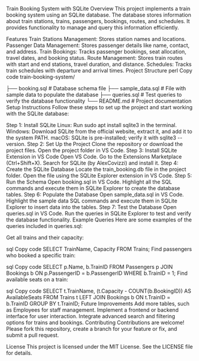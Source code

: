 Train Booking System with SQLite
Overview
This project implements a train booking system using an SQLite database. The database stores information about train stations, trains, passengers, bookings, routes, and schedules. It provides functionality to manage and query this information efficiently.

Features
Train Stations Management: Stores station names and locations.
Passenger Data Management: Stores passenger details like name, contact, and address.
Train Bookings: Tracks passenger bookings, seat allocation, travel dates, and booking status.
Route Management: Stores train routes with start and end stations, travel duration, and distance.
Schedules: Tracks train schedules with departure and arrival times.
Project Structure
perl
Copy code
train-booking-system/
     
├── booking.sql           # Database schema file
├── sample_data.sql       # File with sample data to populate the database
├── queries.sql           # Test queries to verify the database functionality
└── README.md             # Project documentation
Setup Instructions
Follow these steps to set up the project and start working with the SQLite database:

Step 1: Install SQLite
Linux: Run sudo apt install sqlite3 in the terminal.
Windows: Download SQLite from the official website, extract it, and add it to the system PATH.
macOS: SQLite is pre-installed; verify it with sqlite3 --version.
Step 2: Set Up the Project
Clone the repository or download the project files.
Open the project folder in VS Code.
Step 3: Install SQLite Extension in VS Code
Open VS Code.
Go to the Extensions Marketplace (Ctrl+Shift+X).
Search for SQLite (by AlexCovizzi) and install it.
Step 4: Create the SQLite Database
Locate the train_booking.db file in the project folder.
Open the file using the SQLite Explorer extension in VS Code.
Step 5: Run the Schema
Open booking.sql in VS Code.
Highlight all the SQL commands and execute them in SQLite Explorer to create the database tables.
Step 6: Populate the Database
Open sample_data.sql in VS Code.
Highlight the sample data SQL commands and execute them in SQLite Explorer to insert data into the tables.
Step 7: Test the Database
Open queries.sql in VS Code.
Run the queries in SQLite Explorer to test and verify the database functionality.
Example Queries
Here are some examples of the queries included in queries.sql:

Get all trains and their capacity:

sql
Copy code
SELECT TrainName, Capacity FROM Trains;
Find passengers who booked a specific train:

sql
Copy code
SELECT p.Name, b.TrainID
FROM Passengers p
JOIN Bookings b ON p.PassengerID = b.PassengerID
WHERE b.TrainID = 1;
Find available seats on a train:

sql
Copy code
SELECT t.TrainName, (t.Capacity - COUNT(b.BookingID)) AS AvailableSeats
FROM Trains t
LEFT JOIN Bookings b ON t.TrainID = b.TrainID
GROUP BY t.TrainID;
Future Improvements
Add more tables, such as Employees for staff management.
Implement a frontend or backend interface for user interaction.
Integrate advanced search and filtering options for trains and bookings.
Contributing
Contributions are welcome! Please fork this repository, create a branch for your feature or fix, and submit a pull request.

License
This project is licensed under the MIT License. See the LICENSE file for details.















